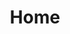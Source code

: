 ---
# You don't need to edit this file, it's empty on purpose.
# Edit theme's home layout instead if you wanna make some changes
# See: https://jekyllrb.com/docs/themes/#overriding-theme-defaults
layout: home
title: Home
permalink: /home/
group: "navigation"
excerpt: Posts page for https://giovanni-orlando.com • Built by Giovanni Orlando, Powered by Jekyll. Computer Engineer • Food Lover • Tech Enthusiast • @giovanni0918  
---